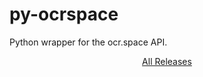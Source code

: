 # py-ocrspace
Python wrapper for the ocr.space API. 

<p align="center">
  <a href="https://github.com/Forrest-Zeng/py-ocrspace/releases/">All Releases</a>
</p>



